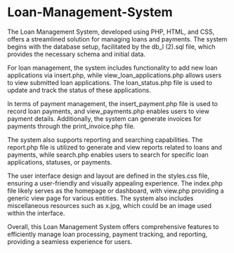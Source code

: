 # Loan-Management-System
The Loan Management System, developed using PHP, HTML, and CSS, offers a streamlined solution for managing loans and payments. The system begins with the database setup, facilitated by the db_l (2).sql file, which provides the necessary schema and initial data.

For loan management, the system includes functionality to add new loan applications via insert.php, while view_loan_applications.php allows users to view submitted loan applications. The loan_status.php file is used to update and track the status of these applications.

In terms of payment management, the insert_payment.php file is used to record loan payments, and view_payments.php enables users to view payment details. Additionally, the system can generate invoices for payments through the print_invoice.php file.

The system also supports reporting and searching capabilities. The report.php file is utilized to generate and view reports related to loans and payments, while search.php enables users to search for specific loan applications, statuses, or payments.

The user interface design and layout are defined in the styles.css file, ensuring a user-friendly and visually appealing experience. The index.php file likely serves as the homepage or dashboard, with view.php providing a generic view page for various entities. The system also includes miscellaneous resources such as x.jpg, which could be an image used within the interface.

Overall, this Loan Management System offers comprehensive features to efficiently manage loan processing, payment tracking, and reporting, providing a seamless experience for users.
